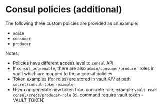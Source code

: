 # Consul policies (additional)
The following three custom policies are provided as an example:
- `admin`
- `consumer`
- `producer`

Notes:
- Policies have different access level to `consul` API
- If `consul_acl=enable`, there are also `admin/consumer/producer` roles in vault which are mapped to these consul policies
- Token examples (for roles) are stored in vault K/V at path `secret/consul-token-example`
- User can generate new token from concrete role, example `vault read consul/creds/producer-role` (cli command require vault token - VAULT_TOKEN)
